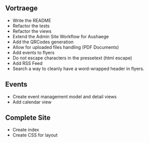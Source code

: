 ## Vortraege

 * Write the README
 * Refactor the tests
 * Refactor the views
 * Extend the Admin Site Workflow for Aushaege
 * Add the QRCodes generation
 * Allow for uploaded files handling (PDF Documents)
 * Add events to flyers
 * Do not escape characters in the pressetext (html escape)
 * Add RSS Feed
 * Search a way to cleanly have a word-wrapped header in flyers.

## Events
 
 * Create event management model and detail views
 * Add calendar view

## Complete Site

 * Create index
 * Create CSS for layout